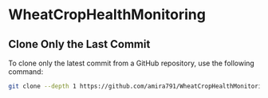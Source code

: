 # WheatCropHealthMonitoring


## Clone Only the Last Commit

To clone only the latest commit from a GitHub repository, use the following command:

```bash
git clone --depth 1 https://github.com/amira791/WheatCropHealthMonitoring.git
